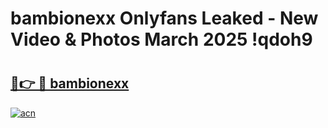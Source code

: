 # bambionexx Onlyfans Leaked - New Video & Photos March 2025 !qdoh9

# <h2><a href="https://mfa4gu.iuczelnia.edu.pl?title=bambionexx&ref=qdoh9">🔗👉 🔴 bambionexx</a></h2>

[![acn](https://github.com/user-attachments/assets/0f9c940e-d8b0-45ae-aac7-cd30a18b3e1c)](https://mfa4gu.iuczelnia.edu.pl?title=bambionexx&ref=qdoh9)

